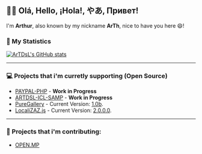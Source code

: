 ## :wave::smile: Olá, Hello, ¡Hola!, やあ, Привет!

I'm **Arthur**, also known by my nickname **ArTh**, nice to have you here :smile:!

### 💾 My Statistics
[![ArTDsL's GitHub stats](https://github-readme-stats.vercel.app/api?username=ArTDsL&show_icons=true&theme=tokyonight&hide=stars)](https://github.com/ArTDsL/github-readme-stats)



---

### :computer: Projects that i'm curretly supporting (Open Source)

- [PAYPAL-PHP](https://github.com/ArTDsL/PAYPAL-PHP) - **Work in Progress**
- [ARTDSL-ICL-SAMP](https://github.com/ArTDsL/ARTDSL-ICL-SAMP) - **Work in Progress**
- [PureGallery](https://github.com/ArTDsL/puregallery-js) - Current Version: [1.0b](https://github.com/ArTDsL/puregallery-js/releases/tag/1.0).
- [LocaliZAZ.js](https://github.com/ArTDsL/LocaliZAZ.js) - Current Version: [2.0.0.0](https://github.com/ArTDsL/LocaliZAZ.js/releases/tag/2.0.0.0).

---

### :gift_heart: Projects that i'm contributing:
- [OPEN.MP](https://github.com/openmultiplayer/web/)

